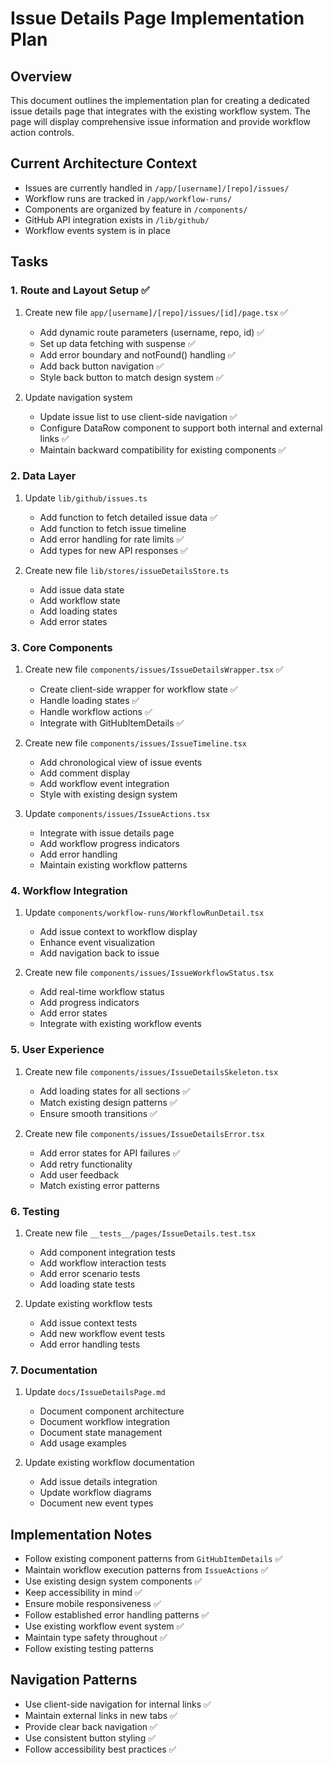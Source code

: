 # Issue Details Page Implementation Plan

## Overview

This document outlines the implementation plan for creating a dedicated issue details page that integrates with the existing workflow system. The page will display comprehensive issue information and provide workflow action controls.

## Current Architecture Context

- Issues are currently handled in `/app/[username]/[repo]/issues/`
- Workflow runs are tracked in `/app/workflow-runs/`
- Components are organized by feature in `/components/`
- GitHub API integration exists in `/lib/github/`
- Workflow events system is in place

## Tasks

### 1. Route and Layout Setup ✅

1. Create new file `app/[username]/[repo]/issues/[id]/page.tsx` ✅

   - Add dynamic route parameters (username, repo, id) ✅
   - Set up data fetching with suspense ✅
   - Add error boundary and notFound() handling ✅
   - Add back button navigation ✅
   - Style back button to match design system ✅

2. Update navigation system
   - Update issue list to use client-side navigation ✅
   - Configure DataRow component to support both internal and external links ✅
   - Maintain backward compatibility for existing components ✅

### 2. Data Layer

1. Update `lib/github/issues.ts`

   - Add function to fetch detailed issue data ✅
   - Add function to fetch issue timeline
   - Add error handling for rate limits ✅
   - Add types for new API responses ✅

2. Create new file `lib/stores/issueDetailsStore.ts`
   - Add issue data state
   - Add workflow state
   - Add loading states
   - Add error states

### 3. Core Components

1. Create new file `components/issues/IssueDetailsWrapper.tsx` ✅

   - Create client-side wrapper for workflow state ✅
   - Handle loading states ✅
   - Handle workflow actions ✅
   - Integrate with GitHubItemDetails ✅

2. Create new file `components/issues/IssueTimeline.tsx`

   - Add chronological view of issue events
   - Add comment display
   - Add workflow event integration
   - Style with existing design system

3. Update `components/issues/IssueActions.tsx`
   - Integrate with issue details page
   - Add workflow progress indicators
   - Add error handling
   - Maintain existing workflow patterns

### 4. Workflow Integration

1. Update `components/workflow-runs/WorkflowRunDetail.tsx`

   - Add issue context to workflow display
   - Enhance event visualization
   - Add navigation back to issue

2. Create new file `components/issues/IssueWorkflowStatus.tsx`
   - Add real-time workflow status
   - Add progress indicators
   - Add error states
   - Integrate with existing workflow events

### 5. User Experience

1. Create new file `components/issues/IssueDetailsSkeleton.tsx`

   - Add loading states for all sections ✅
   - Match existing design patterns ✅
   - Ensure smooth transitions ✅

2. Create new file `components/issues/IssueDetailsError.tsx`
   - Add error states for API failures ✅
   - Add retry functionality
   - Add user feedback
   - Match existing error patterns

### 6. Testing

1. Create new file `__tests__/pages/IssueDetails.test.tsx`

   - Add component integration tests
   - Add workflow interaction tests
   - Add error scenario tests
   - Add loading state tests

2. Update existing workflow tests
   - Add issue context tests
   - Add new workflow event tests
   - Add error handling tests

### 7. Documentation

1. Update `docs/IssueDetailsPage.md`

   - Document component architecture
   - Document workflow integration
   - Document state management
   - Add usage examples

2. Update existing workflow documentation
   - Add issue details integration
   - Update workflow diagrams
   - Document new event types

## Implementation Notes

- Follow existing component patterns from `GitHubItemDetails` ✅
- Maintain workflow execution patterns from `IssueActions` ✅
- Use existing design system components ✅
- Keep accessibility in mind ✅
- Ensure mobile responsiveness ✅
- Follow established error handling patterns ✅
- Use existing workflow event system ✅
- Maintain type safety throughout ✅
- Follow existing testing patterns

## Navigation Patterns

- Use client-side navigation for internal links ✅
- Maintain external links in new tabs ✅
- Provide clear back navigation ✅
- Use consistent button styling ✅
- Follow accessibility best practices ✅
